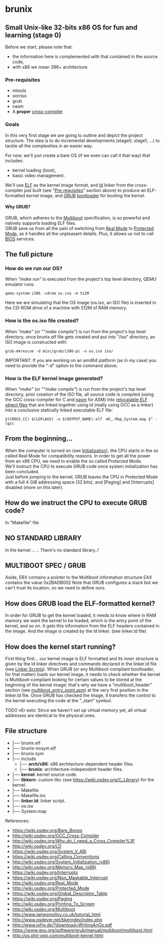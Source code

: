 # brunix
## Small Unix-like 32-bits x86 OS for fun and learning (stage 0)

Before we start, please note that:
* the information here is complemented with that contained in the source code,
* with x86 we mean 386+ architecture.

### Pre-requisites
* mtools
* xorriso
* grub
* nasm
* A <b>proper</b> [cross-compiler](http://wiki.osdev.org/GCC_Cross-Compiler)

### Goals

In this very first stage we are going to outline and depict the project structure. The idea is to do incremental
developments (stage0, stage1, ...) to tackle all the complexities in an easier way.

For now, we'll just create a bare OS (if we even can call it that way) that includes:
* kernel loading (boot),
* basic video management.

We'll use [ELF](http://wiki.osdev.org/ELF) as the kernel image format, and [ld](http://wiki.osdev.org/LD) linker from the
cross-compiler just built (see "[Pre-requisites](#Pre-requisites)" section above) to produce an ELF-formatted kernel image,
and [GRUB](https://wiki.osdev.org/GRUB) [bootloader](https://wiki.osdev.org/Bootloader) for booting the kernel.

#### Why GRUB?

GRUB, which adheres to the [Multiboot](http://wiki.osdev.org/Multiboot) specification, is so powerful and natively
supports loading ELF files.\
GRUB save us from all the pain of switching from [Real Mode](http://wiki.osdev.org/Real_Mode) to
[Protected Mode](http://wiki.osdev.org/Protected_Mode), as it handles all the unpleasant details. Plus, it allows us not
to call [BIOS](https://wiki.osdev.org/BIOS) services.


## The full picture

### How do we run our OS?

When <i>"make run"</i> is executed from the project's top level directory, QEMU emulator runs:

	qemu-system-i386 -cdrom os.iso -m 512M

Here we are simulating that the OS image (os.iso, an ISO file) is inserted in the CD-ROM drive of a machine with 512M of RAM memory.

### How is the os.iso file created?

When <i>"make"</i> (or "<i>"make compile"</i>) is run from the project's top level directory, once brunix.elf file
gets created and put into "/iso" directory, an ISO image is constructed with:

	grub-mkrescue -d misc/grub/i386-pc -o os.iso iso/

IMPORTANT: If you are working on an amd64 platform (as in my case) you need to provide the "-d" option to the command above.

### How is the ELF kernel image generated?

When <i>"make"</i> (or "<i>"make compile"</i>) is run from the project's top level directory, prior creation of the ISO
file, all source code is compiled (using the GCC cross-compiler for C and [nasm](http://wiki.osdev.org/NASM) for ASM) into
[relocatable ELF object files](http://wiki.osdev.org/Object_Files) that are linked together using ld (really using GCC
as a linker) into a conclusive statically linked executable ELF file:

    $(CROSS_CC) $(LDFLAGS) -o $(OUTPUT_NAME).elf -Wl,-Map,System.map $^ -lgcc

## From the beginning...

When the computer is turned on (see [Initialization](http://wiki.osdev.org/System_Initialization_(x86))), the CPU starts
in the so called Real Mode for compatibility reasons. In order to get all the power from an x86 CPU, we need to enable
the so called Protected Mode.\
We'll instruct the CPU to execute GRUB code once system initialization has been concluded.\
Just before jumping to the kernel, GRUB leaves the CPU in Protected Mode with a full 4 GiB addressing space (32 bits),
and [Paging] and [Interrupts] disabled (more on this later).


## How do we instruct the CPU to execute GRUB code?

In "Makefile" file

## NO STANDARD LIBRARY

In the kernel ... .. There's no standard library..!


## MULTIBOOT SPEC / GRUB

Aside,
EBX contains a pointer to the Multiboot information structure
EAX contains the value 0x2BADB002
Note that GRUB configures a stack but we can't trust its location, so we need to define ours.


## How does GRUB load the ELF-formatted kernel?

In order for GRUB to get the kernel loaded, it needs to know where in RAM
memory we want the kernel to be loaded, which is the entry point of the kernel,
and so on. It gets this information from the ELF headers contained in the
image. And the image
is created by the ld linker. (see linker.ld file)

## How does the kernel start running?
First thing first... our kernel image is ELF formatted and its inner structure is given by the ld linker directives and commands declared in the linker.ld file (see [Linker Scripts](http://wiki.osdev.org/Linker_Scripts)).
When GRUB (or any Multiboot-compliant bootloader, for that matter) loads our kernel image, it needs to check whether the kernel is Multiboot-compliant looking for certain values to be stored at the beginning of the kernel image; that's why we have a "multiboot_header" section (see [multiboot_entry_point.asm](/kernel/multiboot_entry_point.asm)) at the very first position in the linker.ld file.
Once GRUB has checked the image, it transfers the control to the kernel executing the code at the "_start" symbol.  


TODO vEr esto: Since we haven't set up virtual memory yet, all virtual addresses are identical to the physical ones.


## File structure

 * |── brunix.elf
 * |── brunix-nosym.elf
 * |── brunix.sym
 * |── include
   * |── **arch/x86**: x86 architecture-dependent header files.
   * |── **brunix**: architecture-independent header files.
 * |── **kernel**: kernel source code.
 * |── **libkern**: custom libc (see https://wiki.osdev.org/C_Library) for the kernel.
 * |── Makefile
 * |── Makefile.inc
 * |── **linker.ld**: linker script.
 * |── os.iso
 * |── System.map



References:

* https://wiki.osdev.org/Bare_Bones
* http://wiki.osdev.org/GCC_Cross-Compiler
* http://wiki.osdev.org/Why_do_I_need_a_Cross_Compiler%3F
* http://wiki.osdev.org/LD
* https://wiki.osdev.org/System_V_ABI
* https://wiki.osdev.org/Calling_Conventions
* http://wiki.osdev.org/System_Initialization_(x86)
* http://wiki.osdev.org/Memory_Map_(x86)
* https://wiki.osdev.org/Interrupts
* https://wiki.osdev.org/Non_Maskable_Interrupt
* http://wiki.osdev.org/Real_Mode
* http://wiki.osdev.org/Protected_Mode
* https://wiki.osdev.org/Global_Descriptor_Table
* https://wiki.osdev.org/Paging
* http://wiki.osdev.org/Printing_To_Screen
* http://wiki.osdev.org/Multiboot
* http://www.jamesmolloy.co.uk/tutorial_html
* http://www.osdever.net/bkerndev/index.php
* http://www.jofre.de/?download=WritingAnOs.pdf
* https://www.gnu.org/software/grub/manual/multiboot/multiboot.html
* http://os.phil-opp.com/multiboot-kernel.html

